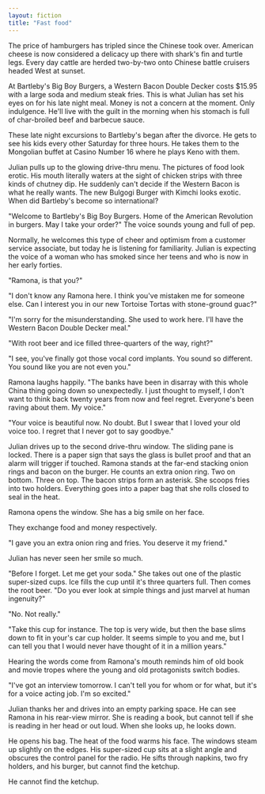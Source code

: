 ```yaml
---
layout: fiction
title: "Fast food"
---
```


The price of hamburgers has tripled since the Chinese took over. American cheese is now considered a delicacy up there with shark's fin and turtle legs. Every day cattle are herded two-by-two onto Chinese battle cruisers headed West at sunset.

At Bartleby's Big Boy Burgers, a Western Bacon Double Decker costs $15.95 with a large soda and medium steak fries. This is what Julian has set his eyes on for his late night meal. Money is not a concern at the moment. Only indulgence. He'll live with the guilt in the morning when his stomach is full of char-broiled beef and barbecue sauce.

These late night excursions to Bartleby's began after the divorce. He gets to see his kids every other Saturday for three hours. He takes them to the Mongolian buffet at Casino Number 16 where he plays Keno with them.

Julian pulls up to the glowing drive-thru menu. The pictures of food look erotic. His mouth literally waters at the sight of chicken strips with three kinds of chutney dip. He suddenly can't decide if the Western Bacon is what he really wants. The new Bulgogi Burger with Kimchi looks exotic. When did Bartleby's become so international?

"Welcome to Bartleby's Big Boy Burgers. Home of the American Revolution in burgers. May I take your order?" The voice sounds young and full of pep.

Normally, he welcomes this type of cheer and optimism from a customer service associate, but today he is listening for familiarity. Julian is expecting the voice of a woman who has smoked since her teens and who is now in her early forties.

"Ramona, is that you?"

"I don't know any Ramona here. I think you've mistaken me for someone else. Can I interest you in our new Tortoise Tortas with stone-ground guac?"

"I'm sorry for the misunderstanding. She used to work here. I'll have the Western Bacon Double Decker meal."

"With root beer and ice filled three-quarters of the way, right?"

"I see, you've finally got those vocal cord implants. You sound so different. You sound like you are not even you."

Ramona laughs happily. "The banks have been in disarray with this whole China thing going down so unexpectedly. I just thought to myself, I don't want to think back twenty years from now and feel regret. Everyone's been raving about them. My voice."

"Your voice is beautiful now. No doubt. But I swear that I loved your old voice too. I regret that I never got to say goodbye."

Julian drives up to the second drive-thru window. The sliding pane is locked. There is a paper sign that says the glass is bullet proof and that an alarm will trigger if touched. Ramona stands at the far-end stacking onion rings and bacon on the burger. He counts an extra onion ring. Two on bottom. Three on top. The bacon strips form an asterisk. She scoops fries into two holders. Everything goes into a paper bag that she rolls closed to seal in the heat.

Ramona opens the window. She has a big smile on her face.

They exchange food and money respectively.

"I gave you an extra onion ring and fries. You deserve it my friend."

Julian has never seen her smile so much.

"Before I forget. Let me get your soda." She takes out one of the plastic super-sized cups. Ice fills the cup until it's three quarters full. Then comes the root beer. "Do you ever look at simple things and just marvel at human ingenuity?"

"No. Not really."

"Take this cup for instance. The top is very wide, but then the base slims down to fit in your's car cup holder. It seems simple to you and me, but I can tell you that I would never have thought of it in a million years."

Hearing the words come from Ramona's mouth reminds him of old book and movie tropes where the young and old protagonists switch bodies.

"I've got an interview tomorrow. I can't tell you for whom or for what, but it's for a voice acting job. I'm so excited."

Julian thanks her and drives into an empty parking space. He can see Ramona in his rear-view mirror. She is reading a book, but cannot tell if she is reading in her head or out loud. When she looks up, he looks down.

He opens his bag. The heat of the food warms his face. The windows steam up slightly on the edges. His super-sized cup sits at a slight angle and obscures the control panel for the radio. He sifts through napkins, two fry holders, and his burger, but cannot find the ketchup.

He cannot find the ketchup.